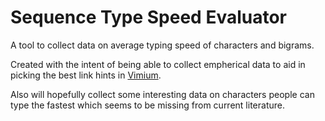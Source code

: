 # Sequence Type Speed Evaluator
A tool to collect data on average typing speed of characters and bigrams.

Created with the intent of being able to collect empherical data to aid in picking the best link hints in [Vimium](https://github.com/philc/vimium).

Also will hopefully collect some interesting data on characters people can type the fastest which seems to be missing from current literature.
